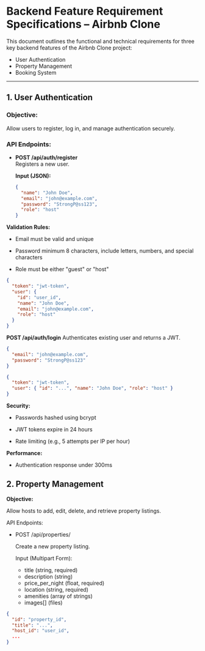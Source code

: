 # Backend Feature Requirement Specifications – Airbnb Clone

This document outlines the functional and technical requirements for three key backend features of the Airbnb Clone project:

- User Authentication
- Property Management
- Booking System

---

## 1. User Authentication

### Objective:
Allow users to register, log in, and manage authentication securely.

### API Endpoints:

- **POST /api/auth/register**  
  Registers a new user.

  **Input (JSON):**

  ```json
  {
    "name": "John Doe",
    "email": "john@example.com",
    "password": "StrongP@ss123",
    "role": "host"
  }
  ```

**Validation Rules:**

- Email must be valid and unique

- Password minimum 8 characters, include letters, numbers, and special characters

- Role must be either "guest" or "host"

```json
{
  "token": "jwt-token",
  "user": {
    "id": "user_id",
    "name": "John Doe",
    "email": "john@example.com",
    "role": "host"
  }
}
```

**POST /api/auth/login**
Authenticates existing user and returns a JWT.

```json
{
  "email": "john@example.com",
  "password": "StrongP@ss123"
}

{
  "token": "jwt-token",
  "user": { "id": "...", "name": "John Doe", "role": "host" }
}

```

**Security:**

- Passwords hashed using bcrypt

- JWT tokens expire in 24 hours

- Rate limiting (e.g., 5 attempts per IP per hour)

**Performance:**

- Authentication response under 300ms

## 2. Property Management

**Objective:**

Allow hosts to add, edit, delete, and retrieve property listings.

API Endpoints:

- POST /api/properties/

    Create a new property listing.

    Input (Multipart Form):
     - title (string, required)
     - description (string)
     - price_per_night (float, required)
     - location (string, required)
     - amenities (array of strings)
     - images[] (files)

```json
{
  "id": "property_id",
  "title": "...",
  "host_id": "user_id",
  ...
}
```